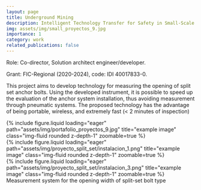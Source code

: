 ```yaml
---
layout: page
title: Underground Mining
description: Intelligent Technology Transfer for Safety in Small-Scale Underground Mining of Mining District 55 Chancón (2020-2024)
img: assets/img/small_proyectos_9.jpg
importance: 1
category: work
related_publications: false
---
```


Role: Co-director, Solution architect engineer/developer. 

Grant: FIC-Regional (2020-2024), code: IDI 40017833-0.

This project aims to develop technology for measuring the opening of split set anchor bolts. Using the developed instrument, it is possible to speed up the evaluation of the anchor system installation, thus avoiding measurement through pneumatic systems. The proposed technology has the advantage of being portable, wireless, and extremely fast (< 2 minutes of inspection)

<div class="row">
    <div class="col-sm mt-3 mt-md-0">
        {% include figure.liquid loading="eager" path="assets/img/portafolio_proyectos_9.jpg" title="example image" class="img-fluid rounded z-depth-1" zoomable=true %}
    </div>
    <div class="col-sm mt-3 mt-md-0">
        {% include figure.liquid loading="eager" path="assets/img/proyecto_split_set/instalacion_1.png" title="example image" class="img-fluid rounded z-depth-1" zoomable=true  %}
    </div>
    <div class="col-sm mt-3 mt-md-0">
        {% include figure.liquid loading="eager" path="assets/img/proyecto_split_set/instalacion_3.png" title="example image" class="img-fluid rounded z-depth-1" zoomable=true  %}
    </div>
</div>
<div class="caption">
    Measurement system for the opening width of split-set bolt type
</div>